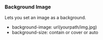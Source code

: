### Background Image
Lets you set an image as a background.

- background-image: url(yourpath/img.jpg)
- background-size: contain or cover or auto
